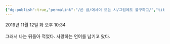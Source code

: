 ```yaml
---
{"dg-publish":true,"permalink":"/쓴 글/에세이 또는 시/그럼에도 불구하고/","title":"그럼에도 불구하고","tags":["언어"],"noteIcon":""}
---
```


2019년 11월 12일 화 오후 10:34<br/>
<br/>
그래서 나는 뒤돌아 적었다. 사랑하는 언어를 남기고 왔다.<br/>
